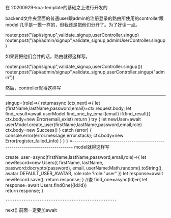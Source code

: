 在 20200929-koa-template的基础之上进行开发的


backend文件夹里面的普通user跟admin的注册登录的路由所使用的controller跟model
几乎是一摸一样的，但我还是把他们分开了。为了好读一点。

router.post("/api/signup",validate_signup,userController.singup)
router.post("/api/admin/signup",validate_signup,adminUserController.singup)

如果要把他们合并的话，路由就得这样写。

router.post("/api/signup",validate_signup,userController.singup())
router.post("/api/admin/signup",validate_signup,userController.singup("admin"))


然后，controller就得这样写

---------------------------------------------------------------------------------


singup=(role)=>{
    returnasync (ctx,next)=>{
        let {firstName,lastName,password,email}=ctx.request.body;
        let find_result=await userModel.find_one_by_email(email)
        if(find_result){   
            ctx.body=new Error(email_exist)
            return
        }
        try {
            let newUser=await userModel.create_user(firstName,lastName,password,email,role)
            ctx.body=new Success()
        } catch (error) {
            console.error(error.message,error.stack);
            ctx.body=new Error(register_failed_info)
        }
    }
}
=------------------------------------------------------------------------------
model就得这样写

create_user=async(firstName,lastName,password,email,role)=>{
        let newRecord=new Users({
            firstName,
            lastName,
            password:docrypto(password),
            email,
            userName:Math.random().toString(),
            avatar:DEFAULT_USER_AVATAR,
            role:role ?role:"user"
        })
        let response=await newRecord.save();
        return response;
    }
    //查
    find_one=async(Id)=>{
        let response=await Users.findOne({Id:Id})  
        return response;
    }

    -------------------------------------------------



next() 前面一定要加await 
